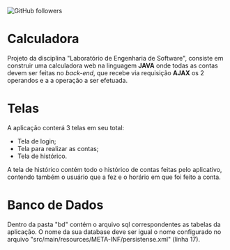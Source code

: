 ![GitHub followers](https://img.shields.io/github/followers/gamebielo?label=Gamebielo&style=social)
# Calculadora

Projeto da disciplina "Laboratório de Engenharia de Software", consiste em construir uma calculadora web na linguagem **JAVA** onde todas as contas devem ser feitas no *back-end*, que recebe via requisição **AJAX** os 2 operandos e a a operação a ser efetuada.

# Telas

A aplicação conterá 3 telas em seu total:

 - Tela de login;
 - Tela para realizar as contas;
 - Tela de histórico.

A tela de histórico contém todo o histórico de contas feitas pelo aplicativo, contendo também o usuário que a fez e o horário em que foi feito a conta.

# Banco de Dados

Dentro da pasta "bd" contém o arquivo sql correspondentes as tabelas da aplicação.
O nome da sua database deve ser igual o nome configurado no arquivo "src/main/resources/META-INF/persistense.xml" (linha 17).